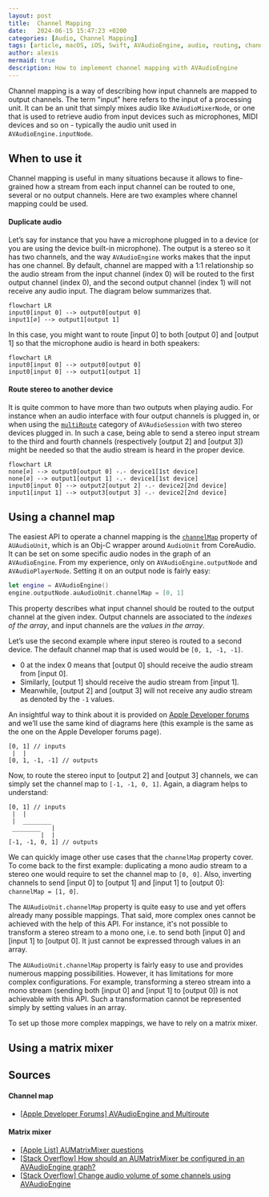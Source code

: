```yaml
---
layout: post
title:  Channel Mapping
date:   2024-06-15 15:47:23 +0200
categories: [Audio, Channel Mapping]
tags: [article, macOS, iOS, Swift, AVAudioEngine, audio, routing, channel mapping]
author: alexis
mermaid: true
description: How to implement channel mapping with AVAudioEngine
---
```


Channel mapping is a way of describing how input channels are mapped to output channels. The term "input" here refers to the input of a processing unit. It can be an unit that simply mixes audio like `AVAudioMixerNode`, or one that is used to retrieve audio from input devices such as microphones, MIDI devices and so on - typically the audio unit used in `AVAudioEngine.inputNode`.

## When to use it

Channel mapping is useful in many situations because it allows to fine-grained how a stream from each input channel can be routed to one, several or no output channels. Here are two examples where channel mapping could be used.

#### Duplicate audio

Let’s say for instance that you have a microphone plugged in to a device (or you are using the device built-in microphone). The output is a stereo so it has two channels, and the way `AVAudioEngine` works makes that the input has one channel. By default, channel are mapped with a 1:1 relationship so the audio stream from the input channel (index 0) will be routed to the first output channel (index 0), and the second output channel (index 1) will not receive any audio input. The diagram below summarizes that.

```mermaid
flowchart LR
input0[input 0] --> output0[output 0]
input1[∅] --> output1[output 1]
```
In this case, you might want to route [input 0] to both [output 0] and [output 1] so that the microphone audio is heard in both speakers:

```mermaid
flowchart LR
input0[input 0] --> output0[output 0]
input0[input 0] --> output1[output 1]
```

#### Route stereo to another device

It is quite common to have more than two outputs when playing audio. For instance when an audio interface with four output channels is plugged in, or when using the [`multiRoute`](https://developer.apple.com/documentation/avfaudio/avaudiosession/category/1616484-multiroute) category of `AVAudioSession` with two stereo devices plugged in.
In such a case, being able to send a stereo input stream to the third and fourth channels (respectively [output 2] and [output 3]) might be needed so that the audio stream is heard in the proper device.

```mermaid
flowchart LR
none[∅] --> output0[output 0] -.- device1[1st device]
none[∅] --> output1[output 1] -.- device1[1st device]
input0[input 0] --> output2[output 2] -.- device2[2nd device]
input1[input 1] --> output3[output 3] -.- device2[2nd device]
```

## Using a channel map

The easiest API to operate a channel mapping is the [`channelMap`](https://developer.apple.com/documentation/audiotoolbox/auaudiounit/2143054-channelmap) property of `AUAudioUnit`, which is an Obj-C wrapper around `AudioUnit` from CoreAudio. It can be set on some specific audio nodes in the graph of an `AVAudioEngine`. From my experience, only on `AVAudioEngine.outputNode` and `AVAudioPlayerNode`. Setting it on an output node is fairly easy:

```swift
let engine = AVAudioEngine()
engine.outputNode.auAudioUnit.channelMap = [0, 1]
```

This property describes what input channel should be routed to the output channel at the given index. Output channels are associated to the *indexes of the array*, and input channels are the *values in the array*.

Let’s use the second example where input stereo is routed to a second device. The default channel map that is used would be `[0, 1, -1, -1]`.
- 0 at the index 0 means that [output 0] should receive the audio stream from [input 0].
- Similarly, [output 1] should receive the audio stream from [input 1].
- Meanwhile, [output 2] and [output 3] will not receive any audio stream as denoted by the `-1` values.

An insightful way to think about it is provided on [Apple Developer forums](https://forums.developer.apple.com/forums/thread/15416) and we’ll use the same kind of diagrams here (this example is the same as the one on the Apple Developer forums page).

```
[0, 1] // inputs
 |  |
[0, 1, -1, -1] // outputs
```

Now, to route the stereo input to [output 2] and [output 3] channels, we can simply set the channel map to `[-1, -1, 0, 1]`. Again, a diagram helps to understand:

```
[0, 1] // inputs
 |  |
 |  ________
 ________   |
         |  |
[-1, -1, 0, 1] // outputs
```

We can quickly image other use cases that the `channelMap` property cover. To come back to the first example: duplicating a mono audio stream to a stereo one would require to set the channel map to `[0, 0]`.
Also, inverting channels to send [input 0] to [output 1] and [input 1] to [output 0]: `channelMap = [1, 0]`.

The `AUAudioUnit.channelMap` property is quite easy to use and yet offers already many possible mappings. That said, more complex ones cannot be achieved with the help of this API. For instance, it's not possible to transform a stereo stream to a mono one, i.e. to send both [input 0] and [input 1] to [output 0]. It just cannot be expressed through values in an array.

The `AUAudioUnit.channelMap` property is fairly easy to use and provides numerous mapping possibilities. However, it has limitations for more complex configurations. For example, transforming a stereo stream into a mono stream (sending both [input 0] and [input 1] to [output 0]) is not achievable with this API. Such a transformation cannot be represented simply by setting values in an array.

To set up those more complex mappings, we have to rely on a matrix mixer.

## Using a matrix mixer
## Sources
#### Channel map

- [[Apple Developer Forums] AVAudioEngine and Multiroute](https://forums.developer.apple.com/forums/thread/15416)

#### Matrix mixer

- [[Apple List] AUMatrixMixer questions](https://lists.apple.com/archives/coreaudio-api/2008/Apr/msg00169.html)
- [[Stack Overflow] How should an AUMatrixMixer be configured in an AVAudioEngine graph?](https://stackoverflow.com/questions/48059405/how-should-an-aumatrixmixer-be-configured-in-an-avaudioengine-graph)
- [[Stack Overflow] Change audio volume of some channels using AVAudioEngine](https://stackoverflow.com/questions/53208006/change-audio-volume-of-some-channels-using-avaudioengine)